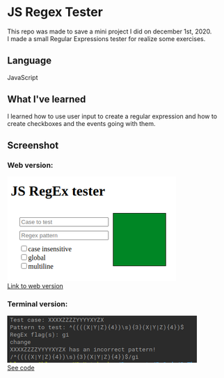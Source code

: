 # JS Regex Tester  
This repo was made to save a mini project I did on december 1st, 2020.  
I made a small Regular Expressions tester for realize some exercises.  

## Language  
JavaScript

## What I've learned  
I learned how to use user input to create a regular expression and how to create checkboxes and the events going with them.  

## Screenshot  

### Web version:  
![RegEx tester web version](assets/img/regExTester_web.png)  
[Link to web version](https://aurorevanhoorebeke.github.io/regexTester/)  
### Terminal version:  
![Terminal version](assets/img/regexTester_terminal.png)  
[See code](regexTesterConsole.js)